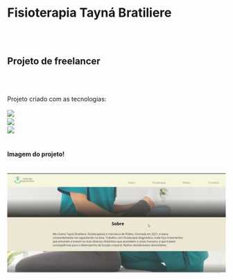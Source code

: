 <h1>Fisioterapia Tayná Bratiliere</h2>
<br>
<br>
<h2>Projeto de freelancer </h1>
<br>
<br>
<p>Projeto criado com as tecnologias:
<br>
<br>
    <img src="https://img.shields.io/badge/HTML5-E34F26?style=for-the-badge&logo=html5&logoColor=white">
    <br>
    <img src="https://img.shields.io/badge/CSS3-1572B6?style=for-the-badge&logo=css3&logoColor=white">
    <br>
    <img src="https://img.shields.io/badge/JavaScript-F7DF1E?style=for-the-badge&logo=javascript&logoColor=black"></img>
<br>
<br>
<h4> Imagem do projeto! </h4>
<br> 
    <img src="https://github.com/JhonatanSamuel/Fisioterapia_tayna_bratiliere/blob/main/assets/para%20deploy.jpg?raw=true"/>
